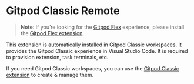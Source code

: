 # Gitpod Classic Remote

> **Note**: If you’re looking for the [Gitpod Flex](https://app.gitpod.io) experience, please install the [Gitpod Flex extension](https://marketplace.visualstudio.com/items?itemName=gitpod.gitpod-flex).

This extension is automatically installed in Gitpod Classic workspaces. It provides the Gitpod Classic experience in Visual Studio Code. It is required to provision extension, task terminals, etc.

If you need Gitpod Classic workspaces, you can use the [Gitpod Classic extension](https://marketplace.visualstudio.com/items?itemName=gitpod.gitpod-desktop) to create & manage them.
